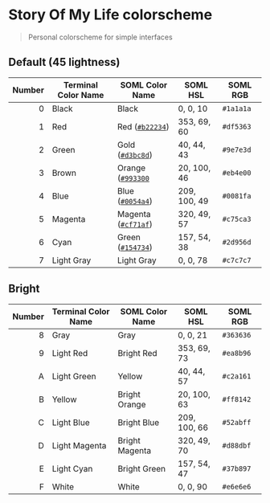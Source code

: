 # Story Of My Life colorscheme

> Personal colorscheme for simple interfaces

## Default (45 lightness)

| Number | Terminal Color Name | SOML Color Name                                                                                          | SOML HSL     | SOML RGB  |
| -----: | ------------------- | -------------------------------------------------------------------------------------------------------- | ------------ | --------- |
|      0 | Black               | Black                                                                                                    | 0, 0, 10     | `#1a1a1a` |
|      1 | Red                 | Red ([`#b22234`](https://en.wikipedia.org/wiki/Flag_of_the_United_States))                               | 353, 69, 60  | `#df5363` |
|      2 | Green               | Gold ([`#d3bc8d`](https://www.westpoint.edu/sites/default/files/pdfs/ABOUT/External%20Use%20Policy.pdf)) | 40, 44, 43   | `#9e7e3d` |
|      3 | Brown               | Orange ([`#993300`](<](https://s.gravatar.com/avatar/3fa8864407d0e1c18c1020565c2d80a7?s=480)>)           | 20, 100, 46  | `#eb4e00` |
|      4 | Blue                | Blue ([`#0054a4`](https://ths.tisd.org/apps/pages/index.jsp?uREC_ID=674547&type=d&pREC_ID=1119491))      | 209, 100, 49 | `#0081fa` |
|      5 | Magenta             | Magenta ([`#cf71af`](https://en.wikipedia.org/wiki/Shades_of_magenta#Sky_magenta))                       | 320, 49, 57  | `#c75ca3` |
|      6 | Cyan                | Green ([`#154734`](https://www.baylor.edu/brand/index.php?id=960457))                                    | 157, 54, 38  | `#2d956d` |
|      7 | Light Gray          | Light Gray                                                                                               | 0, 0, 78     | `#c7c7c7` |

## Bright

| Number | Terminal Color Name | SOML Color Name | SOML HSL     | SOML RGB  |
| -----: | ------------------- | --------------- | ------------ | --------- |
|      8 | Gray                | Gray            | 0, 0, 21     | `#363636` |
|      9 | Light Red           | Bright Red      | 353, 69, 73  | `#ea8b96` |
|      A | Light Green         | Yellow          | 40, 44, 57   | `#c2a161` |
|      B | Yellow              | Bright Orange   | 20, 100, 63  | `#ff8142` |
|      C | Light Blue          | Bright Blue     | 209, 100, 66 | `#52abff` |
|      D | Light Magenta       | Bright Magenta  | 320, 49, 70  | `#d88dbf` |
|      E | Light Cyan          | Bright Green    | 157, 54, 47  | `#37b897` |
|      F | White               | White           | 0, 0, 90     | `#e6e6e6` |
